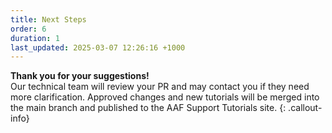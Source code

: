 ```yaml
---
title: Next Steps
order: 6
duration: 1
last_updated: 2025-03-07 12:26:16 +1000
---
```


<strong>Thank you for your suggestions!</strong>
<br>
Our technical team will review your PR and may contact you if they need more clarification. Approved changes and new tutorials will be merged into the main branch and published to the AAF Support Tutorials site.
{: .callout-info}
